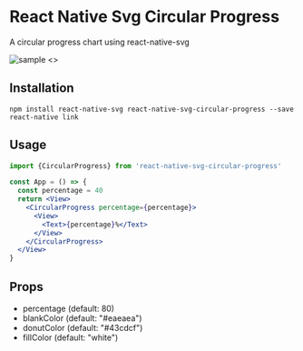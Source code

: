 # React Native Svg Circular Progress

A circular progress chart using react-native-svg

![sample <>](https://github.com/stssoftware/react-native-svg-circular-progress/raw/master/Sample.png "Sample")

## Installation
````
npm install react-native-svg react-native-svg-circular-progress --save
react-native link
````

## Usage
````jsx
import {CircularProgress} from 'react-native-svg-circular-progress'

const App = () => {
  const percentage = 40
  return <View>
    <CircularProgress percentage={percentage}>
      <View>
        <Text>{percentage}%</Text>
      </View>
    </CircularProgress>
  </View>
}
````

## Props
 * percentage (default: 80) 
 * blankColor (default: "#eaeaea") 
 * donutColor (default: "#43cdcf")
 * fillColor (default: "white")

